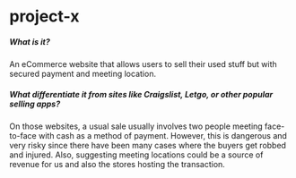 # project-x
##### What is it?

An eCommerce website that allows users to sell their used stuff but with secured payment and meeting location.

##### What differentiate it from sites like Craigslist, Letgo, or other popular selling apps?

On those websites, a usual sale usually involves two people meeting face-to-face with cash as a method of payment. 
However, this is dangerous and very risky since there have been many cases where the buyers get robbed and injured. 
Also, suggesting meeting locations could be a source of revenue for us and also the stores hosting the transaction.
